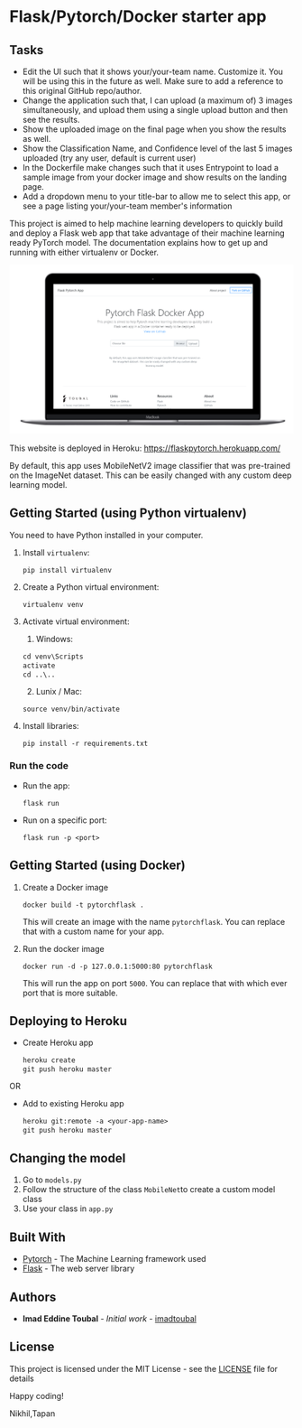# Flask/Pytorch/Docker starter app

## Tasks

- Edit the UI such that it shows your/your-team name. Customize it. You will be using this in the future as well. Make sure to add a reference to this original GitHub repo/author.
- Change the application such that, I can upload (a maximum of) 3 images simultaneously, and upload them using a single upload button and then see the results.
- Show the uploaded image on the final page when you show the results as well.
- Show the Classification Name, and Confidence level of the last 5 images uploaded (try any user, default is current user)
- In the Dockerfile make changes such that it uses Entrypoint to load a sample image from your docker image and show results on the landing page.
- Add a dropdown menu to your title-bar to allow me to select this app, or see a page listing your/your-team member's information

This project is aimed to help machine learning developers to quickly build and deploy a Flask web app that take advantage of their machine learning  ready PyTorch model. The documentation explains how to get up and running with either virtualenv or Docker.

![Website mockup](assets/screenshot.png)

This website is deployed in Heroku: https://flaskpytorch.herokuapp.com/

By default, this app uses MobileNetV2 image classifier that was pre-trained on the ImageNet dataset. This can be easily changed with any custom deep learning model.

## Getting Started (using Python virtualenv)

You need to have Python installed in your computer.

1. Install `virtualenv`: 
    ```
    pip install virtualenv
    ```
2. Create a Python virtual environment:
    ```
    virtualenv venv
    ```
3. Activate virtual environment:
    1. Windows:
    ```
    cd venv\Scripts
    activate
    cd ..\..
    ```
    2. Lunix / Mac:
    ```
    source venv/bin/activate
    ```
4. Install libraries:
   
   ```
   pip install -r requirements.txt
   ```

### Run the code

* Run the app:
    ```
    flask run
    ```
* Run on a specific port:
    ```
    flask run -p <port>
    ```

## Getting Started (using Docker)

1. Create a Docker image
    ```
    docker build -t pytorchflask .
    ```
    This will create an image with the name `pytorchflask`. You can replace that with a custom name for your app.

2. Run the docker image
    ```
    docker run -d -p 127.0.0.1:5000:80 pytorchflask
    ```
    This will run the app on port `5000`. You can replace that with which ever port that is more suitable.

## Deploying to Heroku

- Create Heroku app
    ```
    heroku create 
    git push heroku master
    ```
    
OR

- Add to existing Heroku app
    ```
    heroku git:remote -a <your-app-name>
    git push heroku master
    ```



## Changing the model

1. Go to `models.py`
2. Follow the structure of the class `MobileNet`to create a custom model class
3. Use your class in `app.py`

## Built With

* [Pytorch](https://pytorch.org/) - The Machine Learning framework used
* [Flask](http://flask.palletsprojects.com/en/1.1.x/) - The web server library

## Authors

* **Imad Eddine Toubal** - *Initial work* - [imadtoubal](https://github.com/imadtoubal)


## License

This project is licensed under the MIT License - see the [LICENSE](LICENSE) file for details


 Happy coding!
 
 Nikhil,Tapan
